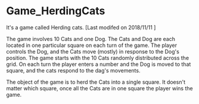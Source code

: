 # Game_HerdingCats
It's a game called Herding cats. [Last modifed on 2018/11/11 ]

The game involves 10 Cats and one Dog. The Cats and Dog are each located
in one particular square on each turn of the game. The player controls the Dog,
and the Cats move (mostly) in response to the Dog's position.
The game starts with the 10 Cats randomly distributed across the grid. On
each turn the player enters a number and the Dog is moved to that square, and the 
cats respond to the dag's movements.

The object of the game is to herd the Cats into a single square. It doesn't
matter which square, once all the Cats are in one square the player wins the
game.
